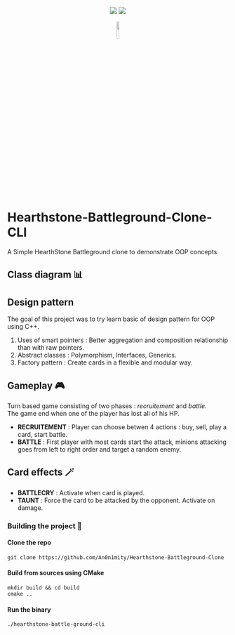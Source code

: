 <p align="center">
  <img src="https://img.shields.io/badge/c++-%2300599C.svg?style=for-the-badge&logo=c%2B%2B&logoColor=white">
  <img src="https://img.shields.io/github/license/an0n1mity/Hearthstone-Battleground-Clone">
</p>
<p align="center">
  <img src="https://pbs.twimg.com/media/DjIndZsX4AAzV_S?format=jpg&name=900x900" width=10% height=auto/>
</p>

# Hearthstone-Battleground-Clone-CLI
A Simple HearthStone Battleground clone to demonstrate OOP concepts 

## Class diagram 📊

## Design pattern
The goal of this project was to try learn basic of design pattern for OOP using C++.  
1. Uses of smart pointers : Better aggregation and composition relationship than with raw pointers.
2. Abstract classes : Polymorphism, Interfaces, Generics.
3. Factory pattern : Create cards in a flexible and modular way.

## Gameplay 🎮
Turn based game consisting of two phases : *recruitement* and *battle*.  
The game end when one of the player has lost all of his HP.  
* **RECRUITEMENT** :
  Player can choose betwen 4 actions : buy, sell, play a card, start battle.
* **BATTLE** :
  First player with most cards start the attack, minions attacking goes from left to right order and target a random enemy.
## Card effects 🪄
* **BATTLECRY** : Activate when card is played.
* **TAUNT** : Force the card to be attacked by the opponent. Activate on damage.

### Building the project 🔨
#### Clone the repo
```
git clone https://github.com/An0n1mity/Hearthstone-Battleground-Clone
```
#### Build from sources using CMake
```
mkdir build && cd build
cmake ..
```
#### Run the binary
```
./hearthstone-battle-ground-cli
```



